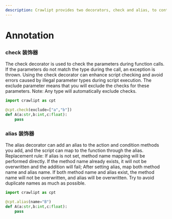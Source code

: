 ```yaml
---
description: Crawlipt provides two decorators, check and alias, to control the action and condition methods
---
```


# Annotation

### check 装饰器

The check decorator is used to check the parameters during function calls. If the parameters do not match the type during the call, an exception is thrown. Using the check decorator can enhance script checking and avoid errors caused by illegal parameter types during script execution. The exclude parameter means that you will exclude the checks for these parameters. Note: Any type will automatically exclude checks.

```python
import crawlipt as cpt

@cpt.check(exclude=["a","b"])
def A(a:str,b:int,c:float):
    pass
```

### alias 装饰器

The alias decorator can add an alias to the action and condition methods you add, and the script can map to the function through the alias. Replacement rule: If alias is not set, method name mapping will be performed directly. If the method name already exists, it will not be overwritten and the addition will fail; After setting alias, map both method name and alias name. If both method name and alias exist, the method name will not be overwritten, and alias will be overwritten. Try to avoid duplicate names as much as possible.

```python
import crawlipt as cpt

@cpt.alias(name="B")
def A(a:str,b:int,c:float):
    pass
```
